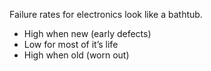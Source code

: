 Failure rates for electronics look like a bathtub.

 - High when new (early defects)
 - Low for most of it’s life
 - High when old (worn out)
